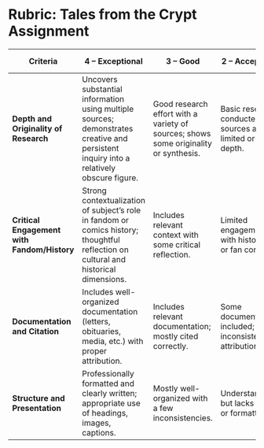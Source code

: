 # Rubric: Tales from the Crypt Assignment

| Criteria | 4 – Exceptional | 3 – Good | 2 – Acceptable | 1 – Unacceptable |
|---------|------------------|----------|----------------|------------------|
| **Depth and Originality of Research** | Uncovers substantial information using multiple sources; demonstrates creative and persistent inquiry into a relatively obscure figure. | Good research effort with a variety of sources; shows some originality or synthesis. | Basic research conducted; sources are limited or lack depth. | Minimal research; heavy reliance on a single source or includes unverifiable claims. |
| **Critical Engagement with Fandom/History** | Strong contextualization of subject’s role in fandom or comics history; thoughtful reflection on cultural and historical dimensions. | Includes relevant context with some critical reflection. | Limited engagement with historical or fan context. | Lacks meaningful contextualization or critical thinking. |
| **Documentation and Citation** | Includes well-organized documentation (letters, obituaries, media, etc.) with proper attribution. | Includes relevant documentation; mostly cited correctly. | Some documentation included; inconsistent attribution. | Little or no documentation; citations missing or unclear. |
| **Structure and Presentation** | Professionally formatted and clearly written; appropriate use of headings, images, captions. | Mostly well-organized with a few inconsistencies. | Understandable but lacks polish or formatting. | Difficult to follow; lacks structure or visual coherence. |